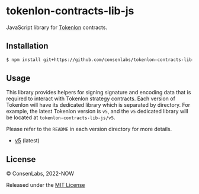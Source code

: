 # tokenlon-contracts-lib-js

JavaScript library for [Tokenlon](https://tokenlon.im/) contracts.

## Installation

```bash
$ npm install git+https://github.com/consenlabs/tokenlon-contracts-lib-js
```

## Usage

This library provides helpers for signing signature and encoding data that is required to interact with Tokenlon strategy contracts. Each version of Tokenlon will have its dedicated library which is separated by directory. For example, the latest Tokenlon version is `v5`, and the `v5` dedicated library will be located at `tokenlon-contracts-lib-js/v5`.

Please refer to the `README` in each version directory for more details.

-   [v5](https://github.com/consenlabs/tokenlon-contracts-lib-js/tree/main/src/v5/README.md) (latest)

## License

© ConsenLabs, 2022-NOW

Released under the [MIT License](https://github.com/consenlabs/tokenlon-contracts-lib-js/blob/main/LICENSE)
